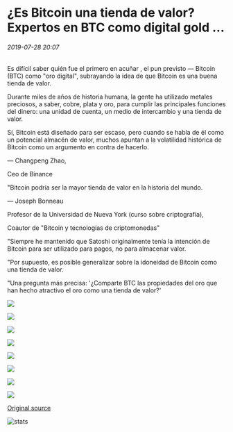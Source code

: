 # ¿Es Bitcoin una tienda de valor? Expertos en BTC como digital gold ...

###### 2019-07-28 20:07

Es difícil saber quién fue el primero en acuñar , el pun previsto — Bitcoin (BTC) como "oro digital", subrayando la idea de que Bitcoin es una buena tienda de valor.

Durante miles de años de historia humana, la gente ha utilizado metales preciosos, a saber, cobre, plata y oro, para cumplir las principales funciones del dinero: una unidad de cuenta, un medio de intercambio y una tienda de valor.

Sí, Bitcoin está diseñado para ser escaso, pero cuando se habla de él como un potencial almacén de valor, muchos apuntan a la volatilidad histórica de Bitcoin como un argumento en contra de hacerlo.

— Changpeng Zhao,

Ceo de Binance

"Bitcoin podría ser la mayor tienda de valor en la historia del mundo.

— Joseph Bonneau

Profesor de la Universidad de Nueva York (curso sobre criptografía),

Coautor de "Bitcoin y tecnologías de criptomonedas"

"Siempre he mantenido que Satoshi originalmente tenía la intención de Bitcoin para ser utilizado para pagos, no para almacenar valor.

"Por supuesto, es posible generalizar sobre la idoneidad de Bitcoin como una tienda de valor.

"Una pregunta más precisa: '¿Comparte BTC las propiedades del oro que han hecho atractivo el oro como una tienda de valor?'

![](https://s3.cointelegraph.com/storage/uploads/view/c065c92aa6ee9114eb0f9b44ee836bb7.jpg)

![](https://s3.cointelegraph.com/storage/uploads/view/6e6c3238a12bd9ab04e5616c0ccee6f0.jpg)

![](https://s3.cointelegraph.com/storage/uploads/view/f8369a6a2fe04a57553a96da1b19a729.jpg)

![](https://s3.cointelegraph.com/storage/uploads/view/02e1d586fc657f2ef1ebb76e9404b6cd.jpg)

![](https://s3.cointelegraph.com/storage/uploads/view/21267c72c88c963bdc95cc495f440bf0.jpg)

![](https://s3.cointelegraph.com/storage/uploads/view/9e1fb989015248accb1aa0fee8f9ad59.jpg)

![](https://s3.cointelegraph.com/storage/uploads/view/541534e7206c5ce1a14ef325fa7cfe85.jpg)

![](https://s3.cointelegraph.com/storage/uploads/view/901d90687c2f210a829801b88565a421.jpg)

[Original source](https://cointelegraph.com/news/is-bitcoin-a-store-of-value-experts-on-btc-as-digital-gold)

![stats](https://c.statcounter.com/11760860/0/a89fa40b/1/ "stats")